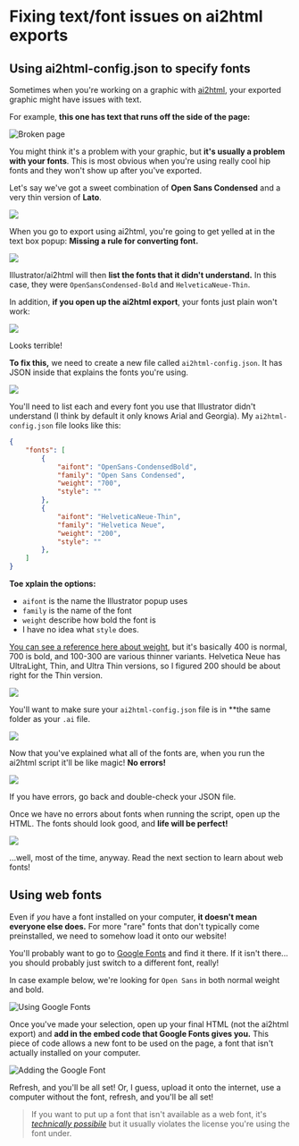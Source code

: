 # Fixing text/font issues on ai2html exports

## Using ai2html-config.json to specify fonts

Sometimes when you're working on a graphic with [ai2html](http://ai2html.org), your exported graphic might have issues with text.

For example, **this one has text that runs off the side of the page:**

![Broken page](images/walkthrough-broken.png)

You might think it's a problem with your graphic, but **it's usually a problem with your fonts**. This is most obvious when you're using really cool hip fonts and they won't show up after you've exported.

Let's say we've got a sweet combination of **Open Sans Condensed** and a very thin version of **Lato**.

![](images/walkthrough-1-ai.png)

When you go to export using ai2html, you're going to get yelled at in the text box popup: **Missing a rule for converting font.**

![](images/walkthrough-2-ai2html-error.png)

Illustrator/ai2html will then **list the fonts that it didn't understand.** In this case, they were `OpenSansCondensed-Bold` and `HelveticaNeue-Thin`. 

In addition, **if you open up the ai2html export**, your fonts just plain won't work:

![](images/walkthrough-3-bad-fonts.png)

Looks terrible!

**To fix this,** we need to create a new file called `ai2html-config.json`. It has JSON inside that explains the fonts you're using.

![](images/walkthrough-4-ai2html-config.png)

You'll need to list each and every font you use that Illustrator didn't understand (I think by default it only knows Arial and Georgia). My `ai2html-config.json` file looks like this:

```json
{	
	"fonts": [
        {
            "aifont": "OpenSans-CondensedBold",
            "family": "Open Sans Condensed",
            "weight": "700",
            "style": ""
        },
        {
            "aifont": "HelveticaNeue-Thin",
            "family": "Helvetica Neue",
            "weight": "200",
            "style": ""
        },
    ]
}
```

**Toe xplain the options:** 

* `aifont` is the name the Illustrator popup uses
* `family` is the name of the font
* `weight` describe how bold the font is
* I have no idea what `style` does.

[You can see a reference here about weight](https://developer.mozilla.org/en-US/docs/Web/CSS/font-weight), but it's basically 400 is normal, 700 is bold, and 100-300 are various thinner variants.  Helvetica Neue has UltraLight, Thin, and Ultra Thin versions, so I figured 200 should be about right for the Thin version.

![](images/walkthrough-4-fonts.png)

You'll want to make sure your `ai2html-config.json` file is in **the same folder as your `.ai` file.

![](images/walkthrough-5-same-dir.png)

Now that you've explained what all of the fonts are, when you run the ai2html script it'll be like magic! **No errors!**

![](images/walkthrough-6-script-ok.png)

If you have errors, go back and double-check your JSON file.

Once we have no errors about fonts when running the script, open up the HTML. The fonts should look good, and **life will be perfect!**

![](images/walkthrough-7-works.png)

...well, most of the time, anyway. Read the next section to learn about web fonts!

## Using web fonts

Even if _you_ have a font installed on your computer, **it doesn't mean everyone else does.** For more "rare" fonts that don't typically come preinstalled, we need to somehow load it onto our website!

You'll probably want to go to [Google Fonts](https://fonts.google.com/) and find it there. If it isn't there... you should probably just switch to a different font, really!

In case example below, we're looking for `Open Sans` in both normal weight and bold.

![Using Google Fonts](images/walkthrough-webfonts.gif)

Once you've made your selection, open up your final HTML (not the ai2html export) and **add in the embed code that Google Fonts gives you.** This piece of code allows a new font to be used on the page, a font that isn't actually installed on your computer.

![Adding the Google Font](images/walkthrough-fixed-code.png)

Refresh, and you'll be all set! Or, I guess, upload it onto the internet, use a computer without the font, refresh, and you'll be all set!

> If you want to put up a font that isn't available as a web font, it's [_technically possibile_](https://www.fontsquirrel.com/tools/webfont-generator) but it usually violates the license you're using the font under.
